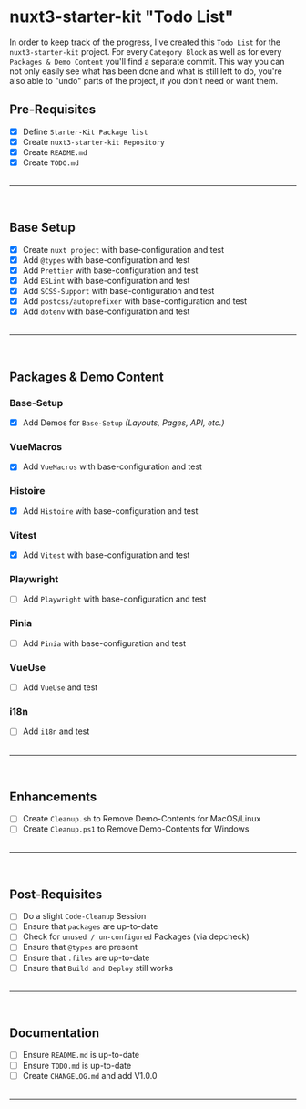 # nuxt3-starter-kit "Todo List"

In order to keep track of the progress, I've created this `Todo List` for the `nuxt3-starter-kit` project. For every `Category Block` as well as for every `Packages & Demo Content` you'll find a separate commit. This way you can not only easily see what has been done and what is still left to do, you're also able to "undo" parts of the project, if you don't need or want them.

## Pre-Requisites

- [x] Define `Starter-Kit Package list`
- [x] Create `nuxt3-starter-kit Repository`
- [x] Create `README.md`
- [x] Create `TODO.md`
      <br><br>

---

<br>

## Base Setup

- [x] Create `nuxt project` with base-configuration and test
- [x] Add `@types` with base-configuration and test
- [x] Add `Prettier` with base-configuration and test
- [x] Add `ESLint` with base-configuration and test
- [x] Add `SCSS-Support` with base-configuration and test
- [x] Add `postcss/autoprefixer` with base-configuration and test
- [x] Add `dotenv` with base-configuration and test
      <br><br>

---

<br>

## Packages & Demo Content

### Base-Setup

- [x] Add Demos for `Base-Setup` _(Layouts, Pages, API, etc.)_

### VueMacros

- [x] Add `VueMacros` with base-configuration and test

### Histoire

- [x] Add `Histoire` with base-configuration and test

### Vitest

- [x] Add `Vitest` with base-configuration and test

### Playwright

- [ ] Add `Playwright` with base-configuration and test

### Pinia

- [ ] Add `Pinia` with base-configuration and test

### VueUse

- [ ] Add `VueUse` and test

### i18n

- [ ] Add `i18n` and test
      <br><br>

---

<br>

## Enhancements

- [ ] Create `Cleanup.sh` to Remove Demo-Contents for MacOS/Linux
- [ ] Create `Cleanup.ps1` to Remove Demo-Contents for Windows
      <br><br>

---

<br>

## Post-Requisites

- [ ] Do a slight `Code-Cleanup` Session
- [ ] Ensure that `packages` are up-to-date
- [ ] Check for `unused / un-configured` Packages (via depcheck)
- [ ] Ensure that `@types` are present
- [ ] Ensure that `.files` are up-to-date
- [ ] Ensure that `Build and Deploy` still works
      <br><br>

---

<br>

## Documentation

- [ ] Ensure `README.md` is up-to-date
- [ ] Ensure `TODO.md` is up-to-date
- [ ] Create `CHANGELOG.md` and add V1.0.0
      <br><br>

---

<br>
